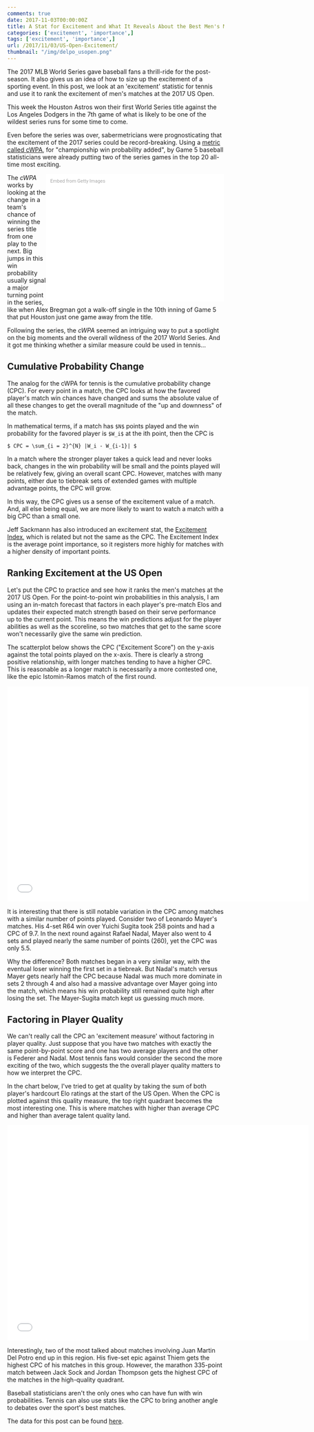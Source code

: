 ```yaml
---
comments: true
date: 2017-11-03T00:00:00Z
title: A Stat for Excitement and What It Reveals About the Best Men's Matches at the 2017 US Open
categories: ['excitement', 'importance',]
tags: ['excitement', 'importance',]
url: /2017/11/03/US-Open-Excitement/
thumbnail: "/img/delpo_usopen.png"
---
```


The 2017 MLB World Series gave baseball fans a thrill-ride for the post-season. It also gives us an idea of how to size up the excitement of a sporting event. In this post, we look at an 'excitement' statistic for tennis and use it to rank the excitement of men's matches at the 2017 US Open. 

<!--more-->

This week the Houston Astros won their first World Series title against the Los Angeles Dodgers in the 7th game of what is likely to be one of the wildest series runs for some time to come. 

Even before the series was over, sabermetricians were prognosticating that the excitement of the 2017 series could be record-breaking. Using a [metric called cWPA](https://www.theringer.com/2017/10/31/16580402/houston-astros-la-dodgers-world-series-best-ever), for "championship win probability added", by Game 5 baseball statisticians were already putting two of the series games in the top 20 all-time most exciting.

<div class="getty embed image" style="background-color:#fff;display:inline-block;font-family:Roboto,sans-serif;color:#a7a7a7;font-size:11px;width:100%;max-width:394px;float:right;padding:2%;"><div style="padding:0;margin:0;text-align:left;"><a href="http://www.gettyimages.com.au/detail/847281186" target="_blank" style="color:#a7a7a7;text-decoration:none;font-weight:normal !important;border:none;display:inline-block;">Embed from Getty Images</a></div><div style="overflow:hidden;position:relative;height:0;padding:66.66667% 0 0 0;width:100%;"><iframe src="//embed.gettyimages.com/embed/847281186?et=eecB2GesR1RYngDd6ZnIXQ&tld=com.au&sig=RCPUIW1JJsx6OVwt-GEFlx2AHMGYF60ukjqCBQa-3YM=&caption=true&ver=1" scrolling="no" frameborder="0" width="594" height="396" style="display:inline-block;position:absolute;top:0;left:0;width:100%;height:100%;margin:0;"></iframe></div></div>

The _cWPA_ works by looking at the change in a team's chance of winning the series title from one play to the next. Big jumps in this win probability usually signal a major turning point in the series, like when Alex Bregman got a walk-off single in the 10th inning of Game 5 that put Houston just one game away from the title.

Following the series, the _cWPA_ seemed an intriguing way to put a spotlight on the big moments and the overall wildness of the 2017 World Series. And it got me thinking whether a similar measure could be used in tennis...

## Cumulative Probability Change

The analog for the cWPA for tennis is the cumulative probability change (CPC). For every point in a match, the CPC looks at how the favored player's match win chances have changed and sums the absolute value of all these changes to get the overall magnitude of the "up and downness" of the match.

In mathematical terms, if a match has `$N$` points played and the win probability for the favored player is `$W_i$` at the ith point, then the CPC is


`$
CPC = \sum_{i = 2}^{N} |W_i - W_{i-1}|
$`


In a match where the stronger player takes a quick lead and never looks back, changes in the win probability will be small and the points played will be relatively few, giving an overall scant CPC. However, matches with many points, either due to tiebreak sets of extended games with multiple advantage points, the CPC will grow. 

In this way, the CPC gives us a sense of the excitement value of a match. And, all else being equal, we are more likely to want to watch a match with a big CPC than a small one. 

Jeff Sackmann has also introduced an excitement stat, the [Excitement Index](http://www.tennisabstract.com/blog/2011/09/19/quantifying-comebacks-and-excitement-with-win-probability/), which is related but not the same as the CPC. The Excitement Index is the average point importance, so it registers more highly for matches with a higher density of important points.

## Ranking Excitement at the US Open

Let's put the CPC to practice and see how it ranks the men's matches at the 2017 US Open. For the point-to-point win probabilities in this analysis, I am using an in-match forecast that factors in each player's pre-match Elos and updates their expected match strength based on their serve performance up to the current point. This means the win predictions adjust for the player abilities as well as the scoreline, so two matches that get to the same score won't necessarily give the same win prediction.


The scatterplot below shows the CPC ("Excitement Score") on the y-axis against the total points played on the x-axis. There is clearly a strong positive relationship, with longer matches tending to have a higher CPC. This is reasonable as a longer match is necessarily a more contested one, like the epic Istomin-Ramos match of the first round.

<iframe width="700" height="500" frameborder="0" scrolling="no" src="//plot.ly/~on-the-t/1472.embed"></iframe>


It is interesting that there is still notable variation in the CPC among matches with a similar number of points played. Consider two of Leonardo Mayer's matches. His 4-set R64 win over Yuichi Sugita took 258 points and had a CPC of 9.7. In the next round against Rafael Nadal, Mayer also went to 4 sets and played nearly the same number of points (260), yet the CPC was only 5.5. 

Why the difference? Both matches began in a very similar way, with the eventual loser winning the first set in a tiebreak. But Nadal's match versus Mayer gets nearly half the CPC because Nadal was much more dominate in sets 2 through 4 and also had a massive advantage over Mayer going into the match, which means his win probability still remained quite high after losing the set. The Mayer-Sugita match kept us guessing much more.


## Factoring in Player Quality

We can't really call the CPC an 'excitement measure' without factoring in player quality. Just suppose that you have two matches with exactly the same point-by-point score and one has two average players and the other is Federer and Nadal. Most tennis fans would consider the second the more exciting of the two, which suggests the the overall player quality matters to how we interpret the CPC.

In the chart below, I've tried to get at quality by taking the sum of both player's hardcourt Elo ratings at the start of the US Open. When the CPC is plotted against this quality measure, the top right quadrant becomes the most interesting one. This is where matches with higher than average CPC and higher than average talent quality land.

<iframe width="700" height="500" frameborder="0" scrolling="no" src="//plot.ly/~on-the-t/1474.embed"></iframe>

Interestingly, two of the most talked about matches involving Juan Martin Del Potro end up in this region. His five-set epic against Thiem gets the highest CPC of his matches in this group. However, the marathon 335-point match between Jack Sock and Jordan Thompson gets the highest CPC of the matches in the high-quality quadrant.

Baseball statisticians aren't the only ones who can have fun with win probabilities. Tennis can also use stats like the CPC to bring another angle to debates over the sport's best matches. 


The data for this post can be found [here](https://github.com/skoval/sports-blog/tree/master/R).

